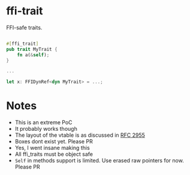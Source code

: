 # ffi-trait

FFI-safe traits.

```rs

#[ffi_trait]
pub trait MyTrait {
    fn a(&self);
}

...

let x: FFIDynRef<dyn MyTrait> = ...;

```

# Notes
- This is an extreme PoC
- It probably works though
- The layout of the vtable is as discussed in [RFC 2955](https://github.com/rust-lang/rfcs/pull/2955)
- Boxes dont exist yet. Please PR
- Yes, I went insane making this
- All ffi_traits must be object safe
- `Self` in methods support is limited. Use erased raw pointers for now. Please PR
